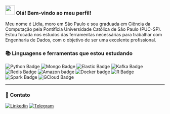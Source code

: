### <img src="https://media.giphy.com/media/hvRJCLFzcasrR4ia7z/giphy.gif" width="30px"> Olá! Bem-vindo ao meu perfil!

<p>
Meu nome é Lídia, moro em São Paulo e sou graduada em Ciência da Computação pela Pontifícia Universidade Católica de São Paulo (PUC-SP). Estou focada nos estudos das ferramentas necessárias para trabalhar com Engenharia de Dados, com o objetivo de ser uma excelente profissional.
</p>


### 📚 Linguagens e ferramentas que estou estudando

![Python Badge](https://img.shields.io/badge/Python-3776AB?style=for-the-badge&logo=python&logoColor=white)
![Mongo Badge](https://img.shields.io/badge/MongoDB-4EA94B?style=for-the-badge&logo=mongodb&logoColor=white)
![Elastic Badge](https://img.shields.io/badge/Elastic_Search-005571?style=for-the-badge&logo=elasticsearch&logoColor=white)
![Kafka Badge](https://img.shields.io/badge/Apache_Kafka-231F20?style=for-the-badge&logo=apache-kafka&logoColor=white)
![Redis Badge](https://img.shields.io/badge/redis-%23DD0031.svg?&style=for-the-badge&logo=redis&logoColor=white)
![Amazon badge](https://img.shields.io/badge/Amazon_AWS-232F3E?style=for-the-badge&logo=amazon-aws&logoColor=white)
![Docker badge](https://img.shields.io/badge/Docker-2CA5E0?style=for-the-badge&logo=docker&logoColor=white)
![R Badge](https://img.shields.io/badge/r-%23276DC3.svg?style=for-the-badge&logo=r&logoColor=white)
![Spark Badge](https://img.shields.io/badge/Linux-FCC624?style=for-the-badge&logo=linux&logoColor=black)
![GCloud Badge](https://img.shields.io/badge/GoogleCloud-%234285F4.svg?style=for-the-badge&logo=google-cloud&logoColor=white)

---
### :girl: **Contato**

<div>
        <a href="https://www.linkedin.com/in/lidiamsilva/"><img src="https://img.shields.io/badge/LinkedIn-0077B5?style=for-the-badge&logo=linkedin&logoColor=white" alt="Linkedin"></a>  
        <a href="https://t.me/lidiasilva"><img src="https://img.shields.io/badge/Telegram-2CA5E0?style=for-the-badge&logo=telegram&logoColor=white" alt="Telegram"></a>   
</div>
